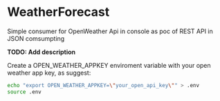 # WeatherForecast

Simple consumer for OpenWeather Api in console as poc of REST API in JSON comsumpting

**TODO: Add description**

Create a OPEN_WEATHER_APPKEY enviroment variable with your open weather app key, as suggest: 

```bash
echo "export OPEN_WEATHER_APPKEY=\"your_open_api_key\"" > .env
source .env
```

